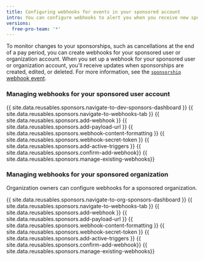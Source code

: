 ```yaml
---
title: Configuring webhooks for events in your sponsored account
intro: You can configure webhooks to alert you when you receive new sponsorships or existing sponsors make changes to their sponsorships.
versions:
  free-pro-team: '*'
---
```


To monitor changes to your sponsorships, such as cancellations at the end of a pay period, you can create webhooks for your sponsored user or organization account. When you set up a webhook for your sponsored user or organization account, you'll receive updates when sponsorships are created, edited, or deleted. For more information, see the [`sponsorship` webhook event](/webhooks/event-payloads/#sponsorship).

### Managing webhooks for your sponsored user account

{{ site.data.reusables.sponsors.navigate-to-dev-sponsors-dashboard }}
{{ site.data.reusables.sponsors.navigate-to-webhooks-tab }}
{{ site.data.reusables.sponsors.add-webhook }}
{{ site.data.reusables.sponsors.add-payload-url }}
{{ site.data.reusables.sponsors.webhook-content-formatting }}
{{ site.data.reusables.sponsors.webhook-secret-token }}
{{ site.data.reusables.sponsors.add-active-triggers }}
{{ site.data.reusables.sponsors.confirm-add-webhook}}
{{ site.data.reusables.sponsors.manage-existing-webhooks}}

### Managing webhooks for your sponsored organization

Organization owners can configure webhooks for a sponsored organization.

{{ site.data.reusables.sponsors.navigate-to-org-sponsors-dashboard }}
{{ site.data.reusables.sponsors.navigate-to-webhooks-tab }}
{{ site.data.reusables.sponsors.add-webhook }}
{{ site.data.reusables.sponsors.add-payload-url }}
{{ site.data.reusables.sponsors.webhook-content-formatting }}
{{ site.data.reusables.sponsors.webhook-secret-token }}
{{ site.data.reusables.sponsors.add-active-triggers }}
{{ site.data.reusables.sponsors.confirm-add-webhook}}
{{ site.data.reusables.sponsors.manage-existing-webhooks}}
